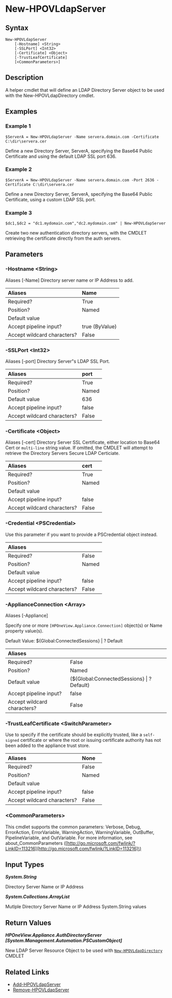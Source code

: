﻿---
description: Define LDAP Directory Server object.
---

# New-HPOVLdapServer

## Syntax

```text
New-HPOVLdapServer
    [-Hostname] <String>
    [-SSLPort] <Int32>
    [-Certificate] <Object>
    [-TrustLeafCertificate]
    [<CommonParameters>]
```

## Description

A helper cmdlet that will define an LDAP Directory Server object to be used with the New-HPOVLdapDirectory cmdlet.

## Examples

###  Example 1 

```text
$ServerA = New-HPOVLdapServer -Name servera.domain.com -Certificate C:\dir\servera.cer

```

Define a new Directory Server, ServerA, specifying the Base64 Public Certificate and using the default LDAP SSL port 636.

###  Example 2 

```text
$ServerA = New-HPOVLdapServer -Name servera.domain.com -Port 2636 -Certificate C:\dir\servera.cer

```

Define a new Directory Server, ServerA, specifying the Base64 Public Certificate, using a custom LDAP SSL port.

###  Example 3 

```text
$dc1,$dc2 = "dc1.mydomain.com","dc2.mydomain.com" | New-HPOVLdapServer

```

Create two new authentication directory servers, with the CMDLET retrieving the certificate directly from the auth servers.

## Parameters

### -Hostname &lt;String&gt;

Aliases [-Name]
Directory server name or IP Address to add.

| Aliases | Name |
| :--- | :--- |
| Required? | True |
| Position? | Named |
| Default value |  |
| Accept pipeline input? | true (ByValue) |
| Accept wildcard characters? | False |

### -SSLPort &lt;Int32&gt;

Aliases [-port]
Directory Server"s LDAP SSL Port.

| Aliases | port |
| :--- | :--- |
| Required? | True |
| Position? | Named |
| Default value | 636 |
| Accept pipeline input? | false |
| Accept wildcard characters? | False |

### -Certificate &lt;Object&gt;

Aliases [-cert]
Directory Server SSL Certificate, either location to Base64 Cert or `multi-line` string value.  If omitted, the CMDLET will attempt to retrieve the Directory Servers Secure LDAP Certiciate.

| Aliases | cert |
| :--- | :--- |
| Required? | True |
| Position? | Named |
| Default value |  |
| Accept pipeline input? | false |
| Accept wildcard characters? | False |

### -Credential &lt;PSCredential&gt;

Use this parameter if you want to provide a PSCredential object instead.

| Aliases |  |
| :--- | :--- |
| Required? | False |
| Position? | Named |
| Default value |  |
| Accept pipeline input? | false |
| Accept wildcard characters? | False |

### -ApplianceConnection &lt;Array&gt;

Aliases [-Appliance]

Specify one or more `[HPOneView.Appliance.Connection]` object(s) or Name property value(s).

Default Value: ${Global:ConnectedSessions} | ? Default

| Aliases |  |
| :--- | :--- |
| Required? | False |
| Position? | Named |
| Default value | (${Global:ConnectedSessions} &vert; ? Default) |
| Accept pipeline input? | false |
| Accept wildcard characters? | False |

### -TrustLeafCertificate &lt;SwitchParameter&gt;

Use to specify if the certificate should be explicitly trusted, like a `self-signed` certificate or where the root or issuing certificate authority has not been added to the appliance trust store.

| Aliases | None |
| :--- | :--- |
| Required? | False |
| Position? | Named |
| Default value |  |
| Accept pipeline input? | false |
| Accept wildcard characters? | False |

### &lt;CommonParameters&gt;

This cmdlet supports the common parameters: Verbose, Debug, ErrorAction, ErrorVariable, WarningAction, WarningVariable, OutBuffer, PipelineVariable, and OutVariable. For more information, see about\_CommonParameters \([http://go.microsoft.com/fwlink/?LinkID=113216](http://go.microsoft.com/fwlink/?LinkID=113216)\)

## Input Types

_**System.String**_

Directory Server Name or IP Address


_**System.Collections.ArrayList**_

Mutlple Directory Server Name or IP Address System.String values

## Return Values

_**HPOneView.Appliance.AuthDirectoryServer [System.Management.Automation.PSCustomObject]**_

New LDAP Server Resource Object to be used with [`New-HPOVLdapDirectory`](new-hpovldapdirectory.md) CMDLET

## Related Links

* [Add-HPOVLdapServer](add-hpovldapserver.md)
* [Remove-HPOVLdapServer](remove-hpovldapserver.md)
